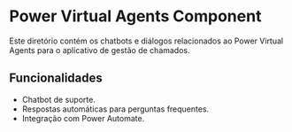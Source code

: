 # Power Virtual Agents Component

Este diretório contém os chatbots e diálogos relacionados ao Power Virtual Agents para o aplicativo de gestão de chamados.

## Funcionalidades
- Chatbot de suporte.
- Respostas automáticas para perguntas frequentes.
- Integração com Power Automate.
